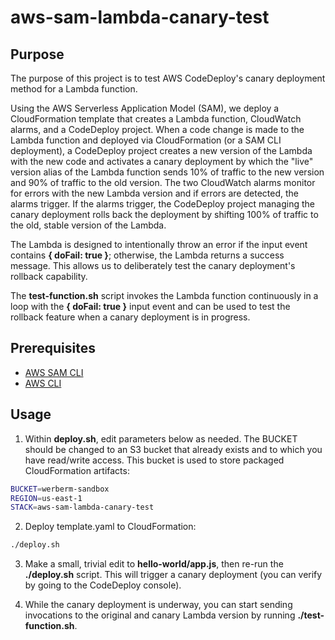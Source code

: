 # aws-sam-lambda-canary-test

## Purpose

The purpose of this project is to test AWS CodeDeploy's canary deployment method for a Lambda function. 

Using the AWS Serverless Application Model (SAM), we deploy a CloudFormation template that creates a Lambda function, CloudWatch alarms, and a CodeDeploy project. When a code change is made to the Lambda function and deployed via CloudFormation (or a SAM CLI deployment), a CodeDeploy project creates a new version of the Lambda with the new code and activates a canary deployment by which the "live" version alias of the Lambda function sends 10% of traffic to the new version and 90% of traffic to the old version. The two CloudWatch alarms monitor for errors with the new Lambda version and if errors are detected, the alarms trigger. If the alarms trigger, the CodeDeploy project managing the canary deployment rolls back the deployment by shifting 100% of traffic to the old, stable version of the Lambda. 

The Lambda is designed to intentionally throw an error if the input event contains **{ doFail: true }**; otherwise, the Lambda returns a success message. This allows us to deliberately test the canary deployment's rollback capability. 

The **test-function.sh** script invokes the Lambda function continuously in a loop with the **{ doFail: true }** input event and can be used to test the rollback feature when a canary deployment is in progress. 

## Prerequisites

* [AWS SAM CLI](https://docs.aws.amazon.com/serverless-application-model/latest/developerguide/serverless-sam-cli-install.html)
* [AWS CLI](https://docs.aws.amazon.com/cli/latest/userguide/install-macos.html)

## Usage

1. Within **deploy.sh**, edit parameters below as needed. The BUCKET should be changed to an S3 bucket that already exists and to which you have read/write access. This bucket is used to store packaged CloudFormation artifacts:

```sh
BUCKET=werberm-sandbox
REGION=us-east-1
STACK=aws-sam-lambda-canary-test
```

2. Deploy template.yaml to CloudFormation:

```sh
./deploy.sh
```

3. Make a small, trivial edit to **hello-world/app.js**, then re-run the **./deploy.sh** script. This will trigger a canary deployment (you can verify by going to the CodeDeploy console).

4. While the canary deployment is underway, you can start sending invocations to the original and canary Lambda version by running **./test-function.sh**. 